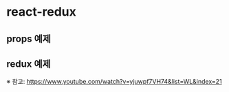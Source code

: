 # react-redux
## props 예제
## redux 예제
※ 참고: https://www.youtube.com/watch?v=yjuwpf7VH74&list=WL&index=21
